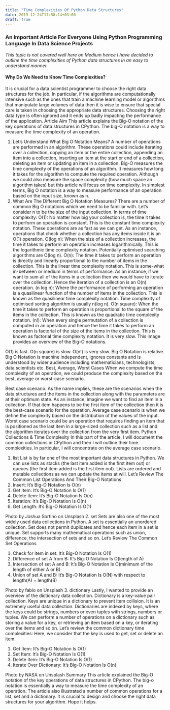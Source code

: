 ```yaml
---
title: "Time Complexities Of Python Data Structures"
date: 2019-12-24T17:58:14+03:00
draft: True
---
```


### An Important Article For Everyone Using Python Programming Language In Data Science Projects
_This topic is not covered well here on Medium hence I have decided to outline the time complexities of Python data structures in an easy to understand manner._

#### Why Do We Need to Know Time Complexities?
It is crucial for a data scientist programmer to choose the right data structures for the job. In particular, if the algorithms are computationally intensive such as the ones that train a machine learning model or algorithms that manipulate large volumes of data then it is wise to ensure that special care is taken in choosing the appropriate data structures.
Choosing the right data type is often ignored and it ends up badly impacting the performance of the application.
Article Aim
This article explains the Big-O notation of the key operations of data structures in CPython. The big-O notation is a way to measure the time complexity of an operation.

1. Let’s Understand What Big O Notation Means?
A number of operations are performed in an algorithm. These operations could include iterating over a collection, copying an item or the entire collection, appending an item into a collection, inserting an item at the start or end of a collection, deleting an item or updating an item in a collection.
Big-O measures the time complexity of the operations of an algorithm. It measures how long it takes for the algorithm to compute the required operation. Although we could also measure the space complexity (how much space an algorithm takes) but this article will focus on time complexity.
In simplest terms, Big O notation is a way to measure performance of an operation based on the input size, known as n.
2. What Are The Different Big O Notation Measures?
There are a number of common Big O notations which we need to be familiar with.
Let’s consider n to be the size of the input collection. In terms of time complexity:
O(1): No matter how big your collection is, the time it takes to perform an operation is constant. This is the constant time complexity notation. These operations are as fast as we can get. As an instance, operations that check whether a collection has any items inside it is an O(1) operation.
O(log n): When the size of a collection increases, the time it takes to perform an operation increases logarithmically. This is the logarithmic time complexity notation. Potentially optimised searching algorithms are O(log n).
O(n): The time it takes to perform an operation is directly and linearly proportional to the number of items in the collection. This is the linear time complexity notation. This is some-what in-between or medium in terms of performance. As an instance, if we want to sum all of the items in a collection then we would have to iterate over the collection. Hence the iteration of a collection is an O(n) operation.
(n log n): Where the performance of performing an operation is a quasilinear function of the number of items in the collection. This is known as the quasilinear time complexity notation. Time complexity of optimised sorting algorithm is usually n(log n).
O(n square): When the time it takes to perform an operation is proportional to the square of the items in the collection. This is known as the quadratic time complexity notation.
(n!): When every single permutation of a collection is computed in an operation and hence the time it takes to perform an operation is factorial of the size of the items in the collection. This is known as factorial time complexity notation. It is very slow.
This image provides an overview of the Big-O notations.

O(1) is fast. O(n square) is slow. O(n!) is very slow.
Big O Notation is relative. Big O Notation is machine independent, ignores constants and is understood by wider audience including mathematicians, technologists, data scientists etc.
Best, Average, Worst Cases
When we compute the time complexity of an operation, we could produce the complexity based on the best, average or worst-case scenario.

Best case scenario: As the name implies, these are the scenarios when the data structures and the items in the collection along with the parameters are at their optimum state. As an instance, imagine we want to find an item in a collection. If that item happens to be the first item of the collection then it is the best-case scenario for the operation.
Average case scenario is when we define the complexity based on the distribution of the values of the input.
Worst case scenario could be an operation that requires finding an item that is positioned as the last item in a large-sized collection such as a list and the algorithm iterates over the collection from the very first item.
Python Collections & Time Complexity
In this part of the article, I will document the common collections in CPython and then I will outline their time complexities.
In particular, I will concentrate on the average case scenario.
1. list
List is by far one of the most important data structures in Python. We can use lists as stacks (the last item added is the first item out) or queues (the first item added is the first item out). Lists are ordered and mutable collections as we can update the items at will.
Let’s Review The Common List Operations And Their Big-O Notations
1. Insert: It’s Big-O Notation Is O(n)
2. Get Item: It’s Big-O Notation Is O(1)
3. Delete Item: It’s Big-O Notation Is O(n)
4. Iteration: It’s Big-O Notation Is O(n)
5. Get Length: It’s Big-O Notation Is O(1)

Photo by Joshua Sortino on Unsplash
2. set
Sets are also one of the most widely used data collections in Python. A set is essentially an unordered collection. Set does not permit duplicates and hence each item in a set is unique. Set supports many mathematical operations such as union, difference, the intersection of sets and so on.
Let’s Review The Common Set Operations
1. Check for item in set: It’s Big-O Notation Is O(1)
2. Difference of set A from B: It’s Big-O Notation Is O(length of A)
3. Intersection of set A and B: It’s Big-O Notation Is O(minimum of the length of either A or B)
4. Union of set A and B: It’s Big-O Notation Is O(N) with respect to length(A) + length(B)

Photo by fabio on Unsplash
3. dictionary
Lastly, I wanted to provide an overview of the dictionary data collection. Dictionary is a key-value pair collection. Keys are unique in a dictionary to prevent item collision. It is an extremely useful data collection.
Dictionaries are indexed by keys, where the keys could be strings, numbers or even tuples with strings, numbers or tuples.
We can perform a number of operations on a dictionary such as storing a value for a key, or retrieving an item based on a key, or iterating over the items and so on.
Let’s review the common dictionary time complexities:
Here, we consider that the key is used to get, set or delete an item.
1. Get Item: It’s Big-O Notation Is O(1)
2. Set Item: It’s Big-O Notation Is O(1)
3. Delete Item: It’s Big-O Notation Is O(1)
4. Iterate Over Dictionary: It’s Big-O Notation Is O(n)

Photo by NASA on Unsplash
Summary
This article explained the Big-O notation of the key operations of data structures in CPython. The big-o notation is essentially a way to measure the time complexity of an operation. The article also illustrated a number of common operations for a list, set and a dictionary.
It is crucial to design and choose the right data structures for your algorithm.
Hope it helps.
